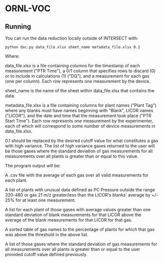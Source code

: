 # ORNL-VOC

## Running

You can run the data reduction locally outside of INTERSECT with:

```
python dac.py data_file.xlsx sheet_name metadata_file.xlsx 0.1
```

Where:

data_file.xlsx is a file containing columns for the timestamp of each measurement ("PTR Time"), a 0/1 column that specifies rows to discard (0) or to include in calculations (1) ("DQ"), and a measurement for each gas (one per column). Each row represents one measurement by the device.

sheet_name is the name of the sheet within data_file.xlsx that contains the data.

metadata_file.xlsx is a file containing columns for plant names ("Plant Tag") where any blanks must have names beginning with "Blank", LICOR names ("LICOR"), and the date and time that the measurement took place ("PTR Start Time"). Each row represents one measurement by the experimenter, each of which will correspond to some number of device measurements in data_file.xlsx.

0.1 should be replaced by the desired cutoff value for what constitutes a gas with high variance. The list of high variance gases returned to the user will be those gases where the standard deviation of gas measurements for all measurements over all plants is greater than or equal to this value.

The program output will be:

A .csv file with the average of each gas over all valid measurements for each plant.

A list of plants with unusual data defined as PC Pressure outside the range 320-480 or gas 21 m/z greater/less than the LICOR's blanks' average by +/- 25% for at least one measurement.

A list for each plant of those gases with average values greater than one standard deviation of blank measurements for that LICOR above the average of the blank measurements for that LICOR for that gas.

A sorted table of gas names to the percentage of plants for which that gas was above the threshold in the above list.

A list of those gases where the standard deviation of gas measurements for all measurements over all plants is greater than or equal to the user provided cutoff value defined previously.